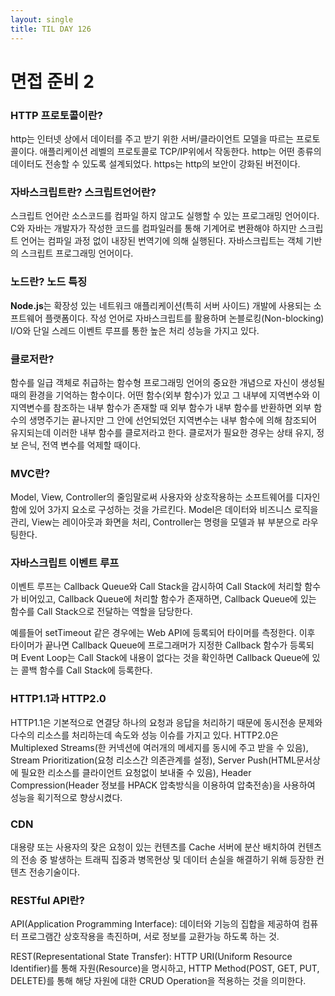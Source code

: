```yaml
---
layout: single
title: TIL DAY 126 
---
```




# 면접 준비 2

### **HTTP 프로토콜이란?**

http는 인터넷 상에서 데이터를 주고 받기 위한 서버/클라이언트 모델을 따르는 프로토콜이다. 애플리케이션 레벨의 프로토콜로 TCP/IP위에서 작동한다. http는 어떤 종류의 데이터도 전송할 수 있도록 설계되었다. https는 http의 보안이 강화된 버전이다.

### **자바스크립트란? 스크립트언어란?**

스크립트 언어란 소스코드를 컴파일 하지 않고도 실행할 수 있는 프로그래밍 언어이다. C와 자바는 개발자가 작성한 코드를 컴파일러를 통해 기계어로 변환해야 하지만 스크립트 언어는 컴파일 과정 없이 내장된 번역기에 의해 실행된다. 자바스크립트는 객체 기반의 스크립트 프로그래밍 언어이다.

### 노드란? 노드 특징

**Node.js**는 확장성 있는 네트워크 애플리케이션(특히 서버 사이드) 개발에 사용되는 소프트웨어 플랫폼이다. 작성 언어로 자바스크립트를 활용하며 논블로킹(Non-blocking) I/O와 단일 스레드 이벤트 루프를 통한 높은 처리 성능을 가지고 있다.

### **클로저란?**

함수를 일급 객체로 취급하는 함수형 프로그래밍 언어의 중요한 개념으로 자신이 생성될 때의 환경을 기억하는 함수이다. 어떤 함수(외부 함수)가 있고 그 내부에 지역변수와 이 지역변수를 참조하는 내부 함수가 존재할 때 외부 함수가 내부 함수를 반환하면 외부 함수의 생명주기는 끝나지만 그 안에 선언되었던 지역변수는 내부 함수에 의해 참조되어 유지되는데 이러한 내부 함수를 클로저라고 한다. 클로저가 필요한 경우는 상태 유지, 정보 은닉, 전역 변수를 억제할 때이다.

### **MVC란?**

Model, View, Controller의 줄임말로써 사용자와 상호작용하는 소프트웨어를 디자인함에 있어 3가지 요소로 구성하는 것을 가르킨다. Model은 데이터와 비즈니스 로직을 관리, View는 레이아웃과 화면을 처리, Controller는 명령을 모델과 뷰 부분으로 라우팅한다.

### **자바스크립트 이벤트 루프**

이벤트 루프는 Callback Queue와 Call Stack을 감시하여 Call Stack에 처리할 함수가 비어있고, Callback Queue에 처리할 함수가 존재하면, Callback Queue에 있는 함수를 Call Stack으로 전달하는 역할을 담당한다.

예를들어 setTimeout 같은 경우에는 Web API에 등록되어 타이머를 측정한다. 이후 타이머가 끝나면 Callback Queue에 프로그래머가 지정한 Callback 함수가 등록되며 Event Loop는 Call Stack에 내용이 없다는 것을 확인하면 Callback Queue에 있는 콜백 함수를 Call Stack에 등록한다.

### HTTP1.1과 HTTP2.0

HTTP1.1은 기본적으로 연결당 하나의 요청과 응답을 처리하기 때문에 동시전송 문제와 다수의 리소스를 처리하는데 속도와 성능 이슈를 가지고 있다. HTTP2.0은 Multiplexed Streams(한 커넥션에 여러개의 메세지를 동시에 주고 받을 수 있음), Stream Prioritization(요청 리소스간 의존관계를 설정), Server Push(HTML문서상에 필요한 리소스를 클라이언트 요청없이 보내줄 수 있음), Header Compression(Header 정보를 HPACK 압축방식을 이용하여 압축전송)을 사용하여 성능을 획기적으로 향상시켰다.

### **CDN**

대용량 또는 사용자의 잦은 요청이 있는 컨텐츠를 Cache 서버에 분산 배치하여 컨텐츠의 전송 중 발생하는 트래픽 집중과 병목현상 및 데이터 손실을 해결하기 위해 등장한 컨텐츠 전송기술이다.

### **RESTful API란?**

API(Application Programming Interface): 데이터와 기능의 집합을 제공하여 컴퓨터 프로그램간 상호작용을 촉진하며, 서로 정보를 교환가능 하도록 하는 것.

REST(Representational State Transfer): HTTP URI(Uniform Resource Identifier)를 통해 자원(Resource)을 명시하고, HTTP Method(POST, GET, PUT, DELETE)를 통해 해당 자원에 대한 CRUD Operation을 적용하는 것을 의미한다.